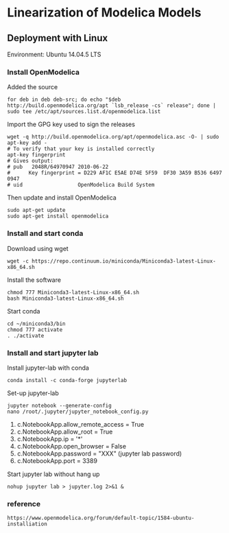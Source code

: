 # Linearization of Modelica Models 

## Deployment with Linux 

Environment: Ubuntu 14.04.5 LTS

### Install OpenModelica

Added the source
```
for deb in deb deb-src; do echo "$deb http://build.openmodelica.org/apt `lsb_release -cs` release"; done | sudo tee /etc/apt/sources.list.d/openmodelica.list
```

Import the GPG key used to sign the releases
```
wget -q http://build.openmodelica.org/apt/openmodelica.asc -O- | sudo apt-key add - 
# To verify that your key is installed correctly
apt-key fingerprint
# Gives output:
# pub   2048R/64970947 2010-06-22
#      Key fingerprint = D229 AF1C E5AE D74E 5F59  DF30 3A59 B536 6497 0947
# uid                  OpenModelica Build System 
```

Then update and install OpenModelica
```
sudo apt-get update
sudo apt-get install openmodelica
```

### Install and start conda
Download using wget
```
wget -c https://repo.continuum.io/miniconda/Miniconda3-latest-Linux-x86_64.sh
```
Install the software
```
chmod 777 Miniconda3-latest-Linux-x86_64.sh
bash Miniconda3-latest-Linux-x86_64.sh
```
Start conda
```
cd ~/miniconda3/bin
chmod 777 activate 
. ./activate
```

### Install and start jupyter lab

Install jupyter-lab with conda
```
conda install -c conda-forge jupyterlab
```
Set-up jupyter-lab
```
jupyter notebook --generate-config
nano /root/.jupyter/jupyter_notebook_config.py
```
1. c.NotebookApp.allow_remote_access = True
2. c.NotebookApp.allow_root = True
3. c.NotebookApp.ip = '*'
4. c.NotebookApp.open_browser = False
5. c.NotebookApp.password = "XXX" (jupyter lab password)
6. c.NotebookApp.port = 3389
   
Start jupyter lab without hang up   
```
nohup jupyter lab > jupyter.log 2>&1 &
```

### reference
```
https://www.openmodelica.org/forum/default-topic/1584-ubuntu-installiation
```